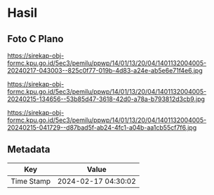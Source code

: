 # Hasil

## Foto C Plano

https://sirekap-obj-formc.kpu.go.id/5ec3/pemilu/ppwp/14/01/13/20/04/1401132004005-20240217-043003--825c0f77-019b-4d83-a24e-ab5e6e71f4e6.jpg

https://sirekap-obj-formc.kpu.go.id/5ec3/pemilu/ppwp/14/01/13/20/04/1401132004005-20240215-134656--53b85d47-3618-42d0-a78a-b793812d3cb9.jpg

https://sirekap-obj-formc.kpu.go.id/5ec3/pemilu/ppwp/14/01/13/20/04/1401132004005-20240215-041729--d87bad5f-ab24-4fc1-a04b-aa1cb55cf7f6.jpg


## Metadata

| Key        | Value               |
| ---------- | ------------------- |
| Time Stamp | 2024-02-17 04:30:02 |



